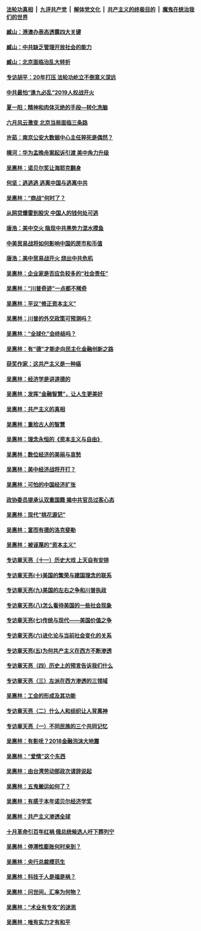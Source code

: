 ####  [法轮功真相](../../../../basic/blob/master/README.md?t=09140026) &nbsp;|&nbsp; [九评共产党](../../../../9ping.md/blob/master/README.md?t=09140026) &nbsp;|&nbsp; [解体党文化](../../../../jtdwh.md/blob/master/README.md?t=09140026)  &nbsp;|&nbsp; [共产主义的终极目的](../../../../gczydzjmd.md/blob/master/README.md?t=09140026) &nbsp;|&nbsp; [魔鬼在统治我们的世界](../../../../mgztzwmdsj.md/blob/master/README.md?t=09140026) 

#### [臧山：港澳办表态透露四大关键](../pages/nsc423/n11421628.md?t=09140026) 

#### [臧山：中共缺乏管理开放社会的能力](../pages/nsc423/n11407457.md?t=09140026) 

#### [臧山：北京面临治乱大转折](../pages/nsc423/n11406895.md?t=09140026) 

#### [专访胡平：20年打压 法轮功屹立不倒意义深远](../pages/nsc423/n11398800.md?t=09140026) 

#### [中共最怕“逢九必乱”2019人权战开火](../pages/nsc423/n11385248.md?t=09140026) 

#### [夏一阳：精神和肉体灭绝的手段—转化洗脑](../pages/nsc423/n11368250.md?t=09140026) 

#### [六月风云激变 北京当局面临三条路](../pages/nsc423/n11313668.md?t=09140026) 

#### [许茹：南京公安大数据中心主任猝死是偶然？](../pages/nsc423/n11064744.md?t=09140026) 

#### [横河：华为孟晚舟案起诉引渡 美中角力升级](../pages/nsc423/n11027230.md?t=09140026) 

#### [吴惠林：诺贝尔奖让海耶克翻身](../pages/nsc423/n10890049.md?t=09140026) 

#### [何坚：逃逃逃 逃离中国与逃离中共](../pages/nsc423/n10592891.md?t=09140026) 

#### [吴惠林：“商战”何时了？](../pages/nsc423/n10573558.md?t=09140026) 

#### [从网贷爆雷到股灾 中国人的钱何处可逃](../pages/nsc423/n10572800.md?t=09140026) 

#### [唐浩：美中交火 隐现中共黑势力混水摸鱼](../pages/nsc423/n10544040.md?t=09140026) 

#### [中美贸易战将如何影响中国的房市和币值](../pages/nsc423/n10543697.md?t=09140026) 

#### [唐浩：美中贸易战开火 烧出中共危机](../pages/nsc423/n10540126.md?t=09140026) 

#### [吴惠林：企业家是否应负较多的“社会责任”](../pages/nsc423/n10535022.md?t=09140026) 

#### [吴惠林：“川普奇迹”一点都不稀奇](../pages/nsc423/n10512808.md?t=09140026) 

#### [吴惠林：平议“修正资本主义”](../pages/nsc423/n10495724.md?t=09140026) 

#### [吴惠林：川普的外交政策可预测吗？](../pages/nsc423/n10462387.md?t=09140026) 

#### [吴惠林：“全球化”会终结吗？](../pages/nsc423/n10452838.md?t=09140026) 

#### [吴惠林：有“德”才能走向民主化金融创新之路](../pages/nsc423/n10432292.md?t=09140026) 

#### [获奖作家：这共产主义是一种癌](../pages/nsc423/n10431541.md?t=09140026) 

#### [吴惠林：经济学是讲道德的](../pages/nsc423/n10398014.md?t=09140026) 

#### [吴惠林：发挥“金融智慧”，让人生更美好](../pages/nsc423/n10375019.md?t=09140026) 

#### [吴惠林：共产主义的真相](../pages/nsc423/n10351394.md?t=09140026) 

#### [吴惠林：重拾古人的智慧](../pages/nsc423/n10337691.md?t=09140026) 

#### [吴惠林：理念永恒的《资本主义与自由》](../pages/nsc423/n10316274.md?t=09140026) 

#### [吴惠林：数位经济的美丽与哀愁](../pages/nsc423/n10292946.md?t=09140026) 

#### [吴惠林：美中经济战将开打？](../pages/nsc423/n10258825.md?t=09140026) 

#### [吴惠林：可怕的中国经济扩张](../pages/nsc423/n10219147.md?t=09140026) 

#### [政协委员提承认双重国籍 揭中共官员过客心态](../pages/nsc423/n10208809.md?t=09140026) 

#### [吴惠林：现代“桃花源记”](../pages/nsc423/n10185234.md?t=09140026) 

#### [吴惠林：富而有德的洛克斐勒](../pages/nsc423/n10142264.md?t=09140026) 

#### [吴惠林：被诬蔑的“资本主义”](../pages/nsc423/n10124816.md?t=09140026) 

#### [专访章天亮（十一）历史大戏 上天自有安排](../pages/nsc423/n10094905.md?t=09140026) 

#### [专访章天亮(十)美国的繁荣与建国理念的联系](../pages/nsc423/n10094899.md?t=09140026) 

#### [专访章天亮(九)美国的左右之争和川普执政](../pages/nsc423/n10094889.md?t=09140026) 

#### [专访章天亮(八)怎么看待美国的一些社会现象](../pages/nsc423/n10094857.md?t=09140026) 

#### [专访章天亮(七)传统与现代——美国价值之争](../pages/nsc423/n10093140.md?t=09140026) 

#### [专访章天亮(六)进化论与当前社会变化的关系](../pages/nsc423/n10092036.md?t=09140026) 

#### [专访章天亮(五)为何共产主义在西方不断渗透](../pages/nsc423/n10083620.md?t=09140026) 

#### [专访章天亮（四）历史上的预言告诉我们什么](../pages/nsc423/n10083606.md?t=09140026) 

#### [专访章天亮（三）左派在西方渗透的三领域](../pages/nsc423/n10081115.md?t=09140026) 

#### [吴惠林：工会的形成及其功能](../pages/nsc423/n10080633.md?t=09140026) 

#### [专访章天亮（二）什么人和组织让人背离神](../pages/nsc423/n10076637.md?t=09140026) 

#### [专访章天亮（一）不同民族的三个共同记忆](../pages/nsc423/n10074188.md?t=09140026) 

#### [吴惠林：有影呒？2018金融泡沫大地震](../pages/nsc423/n10040534.md?t=09140026) 

#### [吴惠林：“爱情”这个东西](../pages/nsc423/n10019423.md?t=09140026) 

#### [吴惠林：由台湾劳动部政次请辞说起](../pages/nsc423/n9979679.md?t=09140026) 

#### [吴惠林：五鬼搬运如何了？](../pages/nsc423/n9925338.md?t=09140026) 

#### [吴惠林：有感于本年诺贝尔经济学奖](../pages/nsc423/n9871883.md?t=09140026) 

#### [吴惠林：共产主义渗透全球](../pages/nsc423/n9812748.md?t=09140026) 

#### [十月革命引百年红祸 俄总统候选人吁下葬列宁](../pages/nsc423/n9810182.md?t=09140026) 

#### [吴惠林：停滞性膨胀何时来到？](../pages/nsc423/n9764136.md?t=09140026) 

#### [吴惠林：央行总裁模范生](../pages/nsc423/n9728134.md?t=09140026) 

#### [吴惠林：科技于人是福是祸？](../pages/nsc423/n9672982.md?t=09140026) 

#### [吴惠林：问世间，汇率为何物？](../pages/nsc423/n9621788.md?t=09140026) 

#### [吴惠林：“术业有专攻”的迷思](../pages/nsc423/n9580363.md?t=09140026) 

#### [吴惠林：唯有实力才有和平](../pages/nsc423/n9529599.md?t=09140026) 

